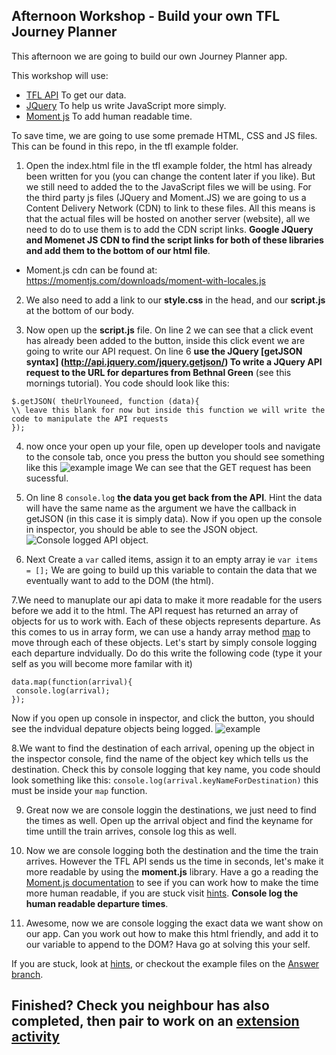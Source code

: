 ## Afternoon Workshop - Build your own TFL Journey Planner

This afternoon we are going to build our own Journey Planner app.

This workshop will use:
- [TFL API](https://api.tfl.gov.uk/) To get our data.
- [JQuery](https://jquery.com/) To help us write JavaScript more simply.
- [Moment js](http://momentjs.com/) To add human readable time.

To save time, we are going to use some premade HTML, CSS and JS files. This can be found in this repo, in the tfl example folder.

1. Open the index.html file in the tfl example folder, the html has already been written for you (you can change the content later if you like). But we still need to added the to the JavaScript files we will be using. For the third party js files (JQuery and Moment.JS) we are going to us a Content Delivery Network (CDN) to link to these files. All this means is that the actual files will be hosted on another server (website), all we need to do to use them is to add the CDN script links. **Google JQuery and Momenet JS CDN to find the script links for both of these libraries and add them to the bottom of our html file**.

- Moment.js cdn can be found at: https://momentjs.com/downloads/moment-with-locales.js

2. We also need to add a link to our **style.css** in the head, and our **script.js** at the bottom of our body.

3. Now open up the **script.js** file. On line 2 we can see that a click event has already been added to the button, inside this click event we are going to write our API request. On line 6 **use the JQuery [getJSON syntax] (http://api.jquery.com/jquery.getjson/) To write a JQuery API request to the URL for departures from Bethnal Green** (see this mornings tutorial).
You code should look like this:
```
$.getJSON( theUrlYouneed, function (data){
\\ leave this blank for now but inside this function we will write the code to manipulate the API requests
});

```
4. now once your open up your file, open up developer tools and navigate to the console tab, once you press the button you should see something like this ![example image](https://files.gitter.im/RachBLondon/nrPd/Screen-Shot-2016-02-18-at-13.13.05.png) We can see that the GET request has been sucessful.

5. On line 8 `console.log` **the data you get back from the API**. Hint the data will have the same name as the argument we have the callback in getJSON (in this case it is simply data). Now if you open up the console in inspector, you should be able to see the JSON object. ![Console logged API object](https://files.gitter.im/RachBLondon/OgOB/Screen-Shot-2016-02-18-at-13.28.48.png).

6. Next Create a `var` called items, assign it to an empty array ie `var items = [];` We are going to build up this variable to contain the data that we eventually want to add to the DOM (the html).

7.We need to manuplate our api data to make it more readable for the users before we add it to the html. The API request has returned an array of objects for us to work with. Each of these objects represents departure. As this comes to us in array form, we can use a handy array method [map](https://msdn.microsoft.com/en-us/library/ff679976(v=vs.94).aspx) to move through each of these objects. Let's start by simply console logging each departure indvidually. Do do this write the following code (type it your self as you will become more familar with it)
```
data.map(function(arrival){
 console.log(arrival);
});

```
Now if you open up console in inspector, and click the button, you should see the indvidual depature objects being logged. ![example](https://files.gitter.im/RachBLondon/eF1s/Screen-Shot-2016-02-18-at-13.49.06.png)

8.We want to find the destination of each arrival, opening up the object in the inspector console, find the name of the object key which tells us the destination. Check this by console logging that key name, you code should look something like this:
`console.log(arrival.keyNameForDestination)` this must be inside your `map` function.

9. Great now we are console loggin the destinations, we just need to find the times as well. Open up the arrival object and find the keyname for time untill the train arrives, console log this as well.

10. Now we are console logging both the destination and the time the train arrives. However the TFL API sends us the time in seconds, let's make it more readable by using the **moment.js** library. Have a go a reading the [Moment.js documentation](http://momentjs.com/) to see if you can work how to make the time more human readable, if you are stuck visit [hints](https://github.com/foundersandcoders/workshop-api/blob/master/hints.md#momentjs). **Console log the human readable departure times**.

11. Awesome, now we are console logging the exact data we want show on our app. Can you work out how to make this html friendly, and add it to our variable to append to the DOM? Hava go at solving this your self.

If you are stuck, look at [hints](https://github.com/foundersandcoders/workshop-api/blob/master/hints.md), or checkout the example files on the [Answer branch](https://github.com/foundersandcoders/workshop-api/blob/answers/tfl-example/script.js).


## Finished? Check you neighbour has also completed, then pair to work on an [extension activity](https://github.com/foundersandcoders/workshop-api/blob/master/afternoon-extension.md)
